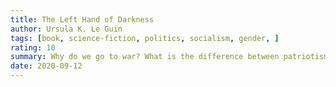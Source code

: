 ```yaml
---
title: The Left Hand of Darkness
author: Ursula K. Le Guin
tags: [book, science-fiction, politics, socialism, gender, ]
rating: 10
summary: Why do we go to war? What is the difference between patriotism and nationalism? How can we learn to trust those that are different? The Left Hand of Darkness, while most notable for its examination of a sexless, genderless human society, also wrestles with these questions. Ursula K. Le Guin’s novel has layers. On one, it is an anthropological field guide to a frozen planet, lightyears away, and it's strange human inhabitants. On another, it is the allegorical tale of a communal bureaucracy with a desire to expand pitted against a disparate federation being driven to fear and aggression by fear-mongering leaders. But at its heart, the novel is the story of two people, alien to each other, learning to trust and love one another in a harsh world.
date: 2020-09-12
---
```

